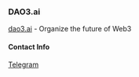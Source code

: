 ### DAO3.ai

[dao3.ai](https://dao3.ai) - Organize the future of Web3

#### Contact Info

[Telegram](https://t.me/+GUaojQPz2jMzYTY9)
